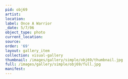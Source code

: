 ```yaml
---
pid: obj69
artist: 
location: 
label: Once A Warrior
_date: 5/7/06
object_type: photo
current_location: 
source: 
order: '69'
layout: gallery_item
collection: visual-gallery
thumbnail: /images/gallery/simple/obj69/thumbnail.jpg
full: /images/gallery/simple/obj69/full.jpg
manifest: 
---
```

